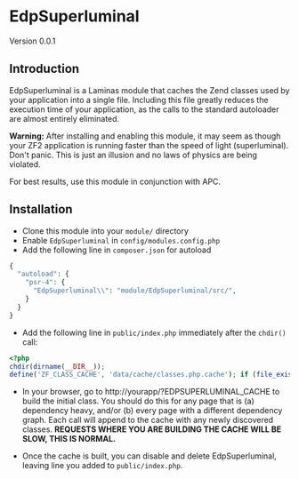 EdpSuperluminal
===============
Version 0.0.1

Introduction
------------
EdpSuperluminal is a Laminas module that caches the Zend classes used by your
application into a single file. Including this file greatly reduces the
execution time of your application, as the calls to the standard autoloader are
almost entirely eliminated.

**Warning:** After installing and enabling this module, it may seem as though
your ZF2 application is running faster than the speed of light (superluminal).
Don't panic. This is just an illusion and no laws of physics are being violated.

For best results, use this module in conjunction with APC.

Installation
------------

- Clone this module into your `module/` directory 
- Enable `EdpSuperluminal` in `config/modules.config.php`
- Add the following line in `composer.json` for autoload
```php
{
  "autoload": {
    "psr-4": {
      "EdpSuperluminal\\": "module/EdpSuperluminal/src/",
    }
  }
}
```
- Add the following line in `public/index.php` immediately after the `chdir()`
  call:

```php
<?php
chdir(dirname(__DIR__));
define('ZF_CLASS_CACHE', 'data/cache/classes.php.cache'); if (file_exists(ZF_CLASS_CACHE)) require_once ZF_CLASS_CACHE;
```

- In your browser, go to http://yourapp/?EDPSUPERLUMINAL_CACHE to build the initial
  class. You should do this for any page that is (a) dependency heavy, and/or
  (b) every page with a different dependency graph. Each call will append to
  the cache with any newly discovered classes. **REQUESTS WHERE YOU ARE
  BUILDING THE CACHE WILL BE SLOW, THIS IS NORMAL.**

- Once the cache is built, you can disable and delete EdpSuperluminal, leaving
  line you added to `public/index.php`.